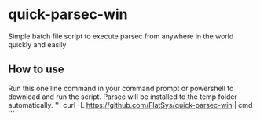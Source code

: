 # quick-parsec-win
Simple batch file script to execute parsec from anywhere in the world quickly and easily 

## How to use
Run this one line command in your command prompt or powershell to download and run the script. Parsec will be installed to the temp folder automatically.
'''
curl -L https://github.com/FlatSys/quick-parsec-win | cmd
'''
